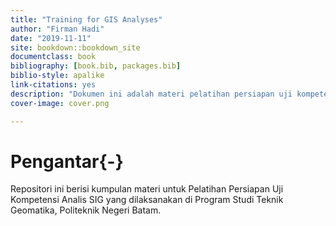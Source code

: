 ```yaml
--- 
title: "Training for GIS Analyses"
author: "Firman Hadi"
date: "2019-11-11"
site: bookdown::bookdown_site
documentclass: book
bibliography: [book.bib, packages.bib]
biblio-style: apalike
link-citations: yes
description: "Dokumen ini adalah materi pelatihan persiapan uji kompetensi untuk level GIS Analyst ."
cover-image: cover.png

---
```


# Pengantar{-}

Repositori ini berisi kumpulan materi untuk Pelatihan Persiapan Uji Kompetensi Analis SIG yang dilaksanakan di Program Studi Teknik Geomatika, Politeknik Negeri Batam.



<!-- This is a _sample_ book written in **Markdown**. You can use anything that Pandoc's Markdown supports, e.g., a math equation $a^2 + b^2 = c^2$. -->

<!-- The **bookdown** package can be installed from CRAN or Github: -->

<!-- ```{r eval=FALSE} -->
<!-- install.packages("bookdown") -->
<!-- # or the development version -->
<!-- # devtools::install_github("rstudio/bookdown") -->
<!-- ``` -->

<!-- Remember each Rmd file contains one and only one chapter, and a chapter is defined by the first-level heading `#`. -->

<!-- To compile this example to PDF, you need XeLaTeX. You are recommended to install TinyTeX (which includes XeLaTeX): <https://yihui.name/tinytex/>. -->

<!-- ```{r include=FALSE} -->
<!-- # automatically create a bib database for R packages -->
<!-- knitr::write_bib(c( -->
<!--   .packages(), 'bookdown', 'knitr', 'rmarkdown' -->
<!-- ), 'packages.bib') -->
<!-- ``` -->
